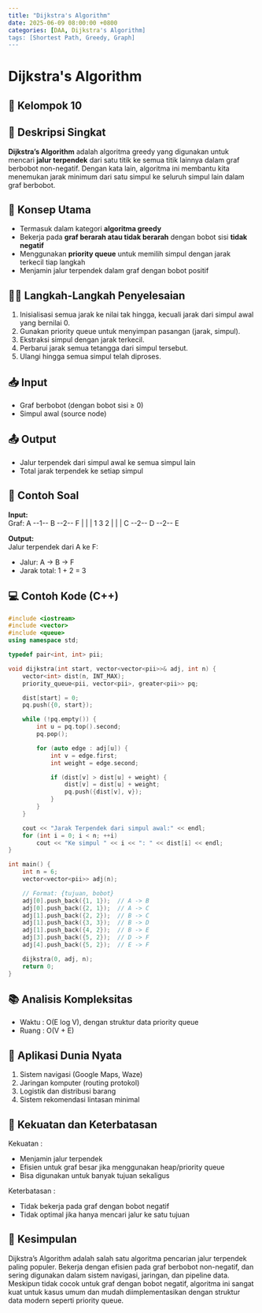 ```yaml
---
title: "Dijkstra's Algorithm"
date: 2025-06-09 08:00:00 +0800
categories: [DAA, Dijkstra's Algorithm]
tags: [Shortest Path, Greedy, Graph]
---
```


# Dijkstra's Algorithm
## 🎯 Kelompok 10  

## 📌 Deskripsi Singkat  
**Dijkstra’s Algorithm** adalah algoritma greedy yang digunakan untuk mencari **jalur terpendek** dari satu titik ke semua titik lainnya dalam graf berbobot non-negatif. Dengan kata lain, algoritma ini membantu kita menemukan jarak minimum dari satu simpul ke seluruh simpul lain dalam graf berbobot.

## 🧠 Konsep Utama  
- Termasuk dalam kategori **algoritma greedy**
- Bekerja pada **graf berarah atau tidak berarah** dengan bobot sisi **tidak negatif**
- Menggunakan **priority queue** untuk memilih simpul dengan jarak terkecil tiap langkah
- Menjamin jalur terpendek dalam graf dengan bobot positif

## 🧑‍💻 Langkah-Langkah Penyelesaian  
1. Inisialisasi semua jarak ke nilai tak hingga, kecuali jarak dari simpul awal yang bernilai 0.
2. Gunakan priority queue untuk menyimpan pasangan (jarak, simpul).
3. Ekstraksi simpul dengan jarak terkecil.
4. Perbarui jarak semua tetangga dari simpul tersebut.
5. Ulangi hingga semua simpul telah diproses.

## 📥 Input  
- Graf berbobot (dengan bobot sisi ≥ 0)
- Simpul awal (source node)

## 📤 Output  
- Jalur terpendek dari simpul awal ke semua simpul lain  
- Total jarak terpendek ke setiap simpul

## 🧮 Contoh Soal  
**Input:**  
Graf:
A --1-- B --2-- F
| | |
1 3 2
| | |
C --2-- D --2-- E

**Output:**  
Jalur terpendek dari A ke F:  
- Jalur: A → B → F  
- Jarak total: 1 + 2 = 3

## 💻 Contoh Kode (C++)  

```cpp
#include <iostream>
#include <vector>
#include <queue>
using namespace std;

typedef pair<int, int> pii;

void dijkstra(int start, vector<vector<pii>>& adj, int n) {
    vector<int> dist(n, INT_MAX);
    priority_queue<pii, vector<pii>, greater<pii>> pq;

    dist[start] = 0;
    pq.push({0, start});

    while (!pq.empty()) {
        int u = pq.top().second;
        pq.pop();

        for (auto edge : adj[u]) {
            int v = edge.first;
            int weight = edge.second;

            if (dist[v] > dist[u] + weight) {
                dist[v] = dist[u] + weight;
                pq.push({dist[v], v});
            }
        }
    }

    cout << "Jarak Terpendek dari simpul awal:" << endl;
    for (int i = 0; i < n; ++i)
        cout << "Ke simpul " << i << ": " << dist[i] << endl;
}

int main() {
    int n = 6;
    vector<vector<pii>> adj(n);

    // Format: {tujuan, bobot}
    adj[0].push_back({1, 1});  // A -> B
    adj[0].push_back({2, 1});  // A -> C
    adj[1].push_back({2, 2});  // B -> C
    adj[1].push_back({3, 3});  // B -> D
    adj[1].push_back({4, 2});  // B -> E
    adj[3].push_back({5, 2});  // D -> F
    adj[4].push_back({5, 2});  // E -> F

    dijkstra(0, adj, n);
    return 0;
}
```

## 📚 Analisis Kompleksitas
- Waktu : O(E log V), dengan struktur data priority queue
- Ruang : O(V + E)

## 🌟 Aplikasi Dunia Nyata
1. Sistem navigasi (Google Maps, Waze)
2. Jaringan komputer (routing protokol)
3. Logistik dan distribusi barang
4. Sistem rekomendasi lintasan minimal

## 💪 Kekuatan dan Keterbatasan
Kekuatan :
- Menjamin jalur terpendek
- Efisien untuk graf besar jika menggunakan heap/priority queue
- Bisa digunakan untuk banyak tujuan sekaligus

Keterbatasan :
- Tidak bekerja pada graf dengan bobot negatif
- Tidak optimal jika hanya mencari jalur ke satu tujuan

## 🏁 Kesimpulan
Dijkstra’s Algorithm adalah salah satu algoritma pencarian jalur terpendek paling populer. Bekerja dengan efisien pada graf berbobot non-negatif, dan sering digunakan dalam sistem navigasi, jaringan, dan pipeline data. Meskipun tidak cocok untuk graf dengan bobot negatif, algoritma ini sangat kuat untuk kasus umum dan mudah diimplementasikan dengan struktur data modern seperti priority queue.
